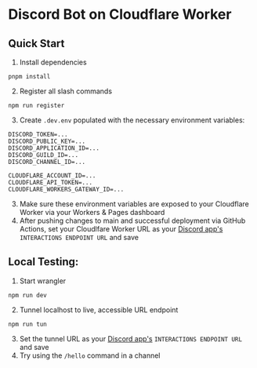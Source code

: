 # Discord Bot on Cloudflare Worker

## Quick Start  
1. Install dependencies
```
pnpm install
```
2. Register all slash commands
```
npm run register
```
3. Create `.dev.env` populated with the necessary environment variables:
```env
DISCORD_TOKEN=...
DISCORD_PUBLIC_KEY=...
DISCORD_APPLICATION_ID=...
DISCORD_GUILD_ID=...
DISCORD_CHANNEL_ID=...

CLOUDFLARE_ACCOUNT_ID=...
CLOUDFLARE_API_TOKEN=...
CLOUDFLARE_WORKERS_GATEWAY_ID=...
```
3. Make sure these environment variables are exposed to your Cloudflare Worker via your Workers & Pages dashboard
4. After pushing changes to main and successful deployment via GitHub Actions, set your Cloudlfare Worker URL as your [Discord app's](https://discord.com/developers/applications) `INTERACTIONS ENDPOINT URL` and save

## Local Testing:  
1. Start wrangler
```
npm run dev
```
2. Tunnel localhost to live, accessible URL endpoint
```
npm run tun
```
3. Set the tunnel URL as your [Discord app's](https://discord.com/developers/applications) `INTERACTIONS ENDPOINT URL` and save
4. Try using the `/hello` command in a channel
